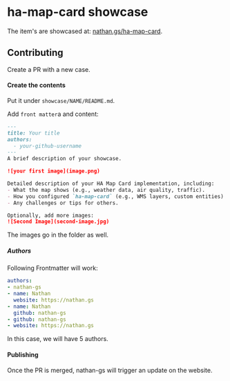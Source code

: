 # ha-map-card showcase

The item's are showcased at: [nathan.gs/ha-map-card](https://nathan.gs/ha-map-card/).

## Contributing

Create a PR with a new case. 

#### Create the contents
Put it under `showcase/NAME/README.md`. 

Add `front matter`a and content:

```markdown
---
title: Your title
authors:
  - your-github-username
---
A brief description of your showcase. 

![your first image](image.png)

Detailed description of your HA Map Card implementation, including:
- What the map shows (e.g., weather data, air quality, traffic).
- How you configured `ha-map-card` (e.g., WMS layers, custom entities).
- Any challenges or tips for others.

Optionally, add more images:
![Second Image](second-image.jpg)
```

The images go in the folder as well.

##### Authors

Following Frontmatter will work:

```yaml
authors:
- nathan-gs
- name: Nathan
  website: https://nathan.gs
- name: Nathan
  github: nathan-gs
- github: nathan-gs
- website: https://nathan.gs
```

In this case, we will have 5 authors.

#### Publishing

Once the PR is merged, nathan-gs will trigger an update on the website.